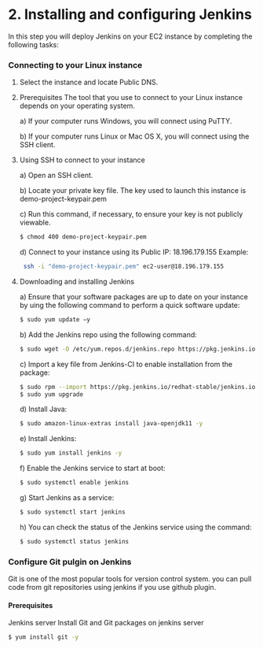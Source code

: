 # 2. Installing and configuring Jenkins
In this step you will deploy Jenkins on your EC2 instance by completing the following tasks:

### Connecting to your Linux instance
1. Select the instance and locate Public DNS.

2. Prerequisites
The tool that you use to connect to your Linux instance depends on your operating system.

   a) If your computer runs Windows, you will connect using PuTTY.

   b) If your computer runs Linux or Mac OS X, you will connect using the SSH client.
 
3. Using SSH to connect to your instance
   
   a) Open an SSH client.

   b) Locate your private key file. The key used to launch this instance is demo-project-keypair.pem

   c) Run this command, if necessary, to ensure your key is not publicly viewable.
      ```bash
      $ chmod 400 demo-project-keypair.pem
      ```

   d) Connect to your instance using its Public IP:
      18.196.179.155
      Example:
      ```bash
       ssh -i "demo-project-keypair.pem" ec2-user@18.196.179.155
      ```

4. Downloading and installing Jenkins
   
   a) Ensure that your software packages are up to date on your instance by uing the following command to perform a quick software update:

      ```bash
      $ sudo yum update –y
      ```

   b) Add the Jenkins repo using the following command:
      ```bash
      $ sudo wget -O /etc/yum.repos.d/jenkins.repo https://pkg.jenkins.io/redhat-stable/jenkins.repo
      ```

   c) Import a key file from Jenkins-CI to enable installation from the package:
      ```bash
      $ sudo rpm --import https://pkg.jenkins.io/redhat-stable/jenkins.io.key
      $ sudo yum upgrade
      ```

   d) Install Java:
      ```bash
      $ sudo amazon-linux-extras install java-openjdk11 -y
      ```

   e) Install Jenkins:
      ```bash
      $ sudo yum install jenkins -y
      ```

   f) Enable the Jenkins service to start at boot:
      ```bash
      $ sudo systemctl enable jenkins
      ```

   g) Start Jenkins as a service:
      ```bash
      $ sudo systemctl start jenkins
      ```

   h) You can check the status of the Jenkins service using the command:
      ```bash
      $ sudo systemctl status jenkins
      ```
### Configure Git pulgin on Jenkins
Git is one of the most popular tools for version control system. you can pull code from git repositories using jenkins if you use github plugin.

#### Prerequisites
Jenkins server
Install Git and Git packages on jenkins server
   ```bash
   $ yum install git -y
   ```

